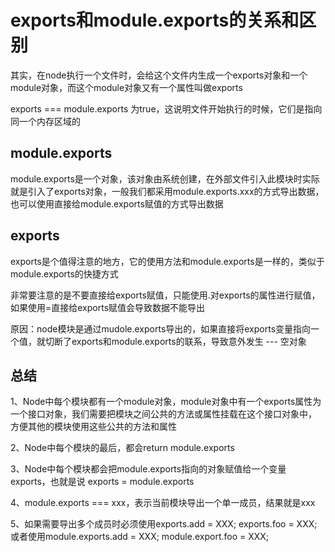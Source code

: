 # exports和module.exports的关系和区别

其实，在node执行一个文件时，会给这个文件内生成一个exports对象和一个module对象，而这个module对象又有一个属性叫做exports

exports === module.exports 为true，这说明文件开始执行的时候，它们是指向同一个内存区域的

## module.exports
module.exports是一个对象，该对象由系统创建，在外部文件引入此模块时实际就是引入了exports对象，一般我们都采用module.exports.xxx的方式导出数据，
也可以使用直接给module.exports赋值的方式导出数据

## exports
exports是个值得注意的地方，它的使用方法和module.exports是一样的，类似于module.exports的快捷方式

非常要注意的是不要直接给exports赋值，只能使用.对exports的属性进行赋值，如果使用=直接给exports赋值会导致数据不能导出

原因：node模块是通过mudole.exports导出的，如果直接将exports变量指向一个值，就切断了exports和module.exports的联系，导致意外发生 --- 空对象



## 总结
1、Node中每个模块都有一个module对象，module对象中有一个exports属性为一个接口对象，我们需要把模块之间公共的方法或属性挂载在这个接口对象中，
方便其他的模块使用这些公共的方法和属性

2、Node中每个模块的最后，都会return module.exports

3、Node中每个模块都会把module.exports指向的对象赋值给一个变量exports，也就是说 exports = module.exports

4、module.exports === xxx，表示当前模块导出一个单一成员，结果就是xxx

5、如果需要导出多个成员时必须使用exports.add = XXX; exports.foo = XXX;或者使用module.exports.add = XXX; module.export.foo = XXX;
